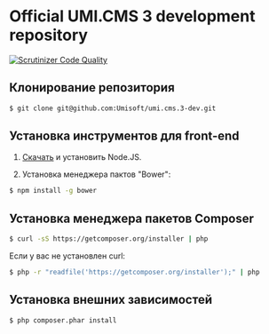 Official UMI.CMS 3 development repository
=============

[![Scrutinizer Code Quality](https://scrutinizer-ci.com/g/Umisoft/umi.cms.3-dev/badges/quality-score.png?b=dev&s=f8e7d72d796fb24475b431ffd024d92e60f7a16a)](https://scrutinizer-ci.com/g/Umisoft/umi.cms.3-dev/?branch=dev)

## Клонирование репозитория
```sh
$ git clone git@github.com:Umisoft/umi.cms.3-dev.git
```
## Установка инструментов для front-end

1) <a href="http://nodejs.org/download/">Скачать</a> и установить Node.JS.

2) Установка менеджера пактов "Bower":
```sh
$ npm install -g bower
```
## Установка менеджера пакетов Composer
```sh
$ curl -sS https://getcomposer.org/installer | php
```

Если у вас не установлен curl:
```sh
$ php -r "readfile('https://getcomposer.org/installer');" | php
```

## Установка внешних зависимостей
```sh
$ php composer.phar install
```